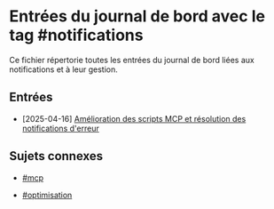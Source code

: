 # Entrées du journal de bord avec le tag #notifications

Ce fichier répertorie toutes les entrées du journal de bord liées aux notifications et à leur gestion.

## Entrées

- [2025-04-16] [Amélioration des scripts MCP et résolution des notifications d'erreur](../entries/2025-04-16-amelioration-scripts-mcp.md)

## Sujets connexes

- [#mcp](mcp.md)

- [#optimisation](optimisation.md)

